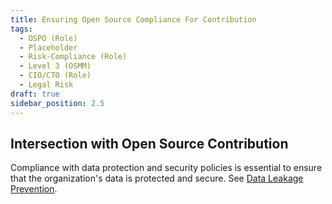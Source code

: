 ```yaml
---
title: Ensuring Open Source Compliance For Contribution
tags: 
  - OSPO (Role)
  - Placeholder
  - Risk-Compliance (Role)
  - Level 3 (OSMM)
  - CIO/CTO (Role)
  - Legal Risk
draft: true
sidebar_position: 2.5
---
```



## Intersection with Open Source Contribution

Compliance with data protection and security policies is essential to ensure that the organization's data is protected and secure.  See [Data Leakage Prevention](DLP).